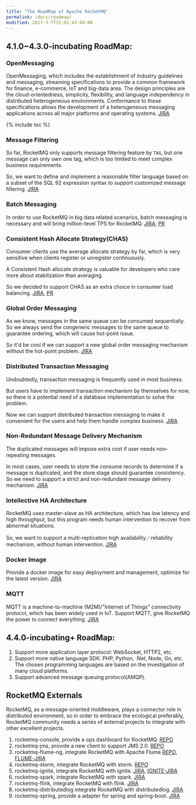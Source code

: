 ```yaml
---
title: "The RoadMap of Apache RocketMQ"
permalink: /docs/roadmap/
modified: 2017-3-7T15:01:43-04:00
---
```


## 4.1.0~4.3.0-incubating RoadMap: 


### OpenMessaging 
OpenMessaging, which includes the establishment of industry guidelines and messaging, streaming specifications to provide a common framework for finance, e-commerce, IoT and big-data area. The design principles are the cloud-orientedness, simplicity, flexibility, and language independency in distributed heterogeneous environments. Conformance to these specifications allows the development of a heterogeneous messaging applications across all major platforms and operating systems. [JIRA](https://issues.apache.org/jira/browse/ROCKETMQ-17)


{% include toc %} 


### Message Filtering 
So far, RocketMQ only supports message filtering feature by `TAG`, but one message can only own one tag, which is too limited to meet complex business requirements.


So, we want to define and implement a reasonable filter language based on a subset of the SQL 92 expression syntax to support customized message filtering. [JIRA](https://issues.apache.org/jira/browse/ROCKETMQ-121) 


### Batch Messaging 

In order to use RocketMQ in big data related scenarios, batch messaging is necessary and will bring million-level TPS for RocketMQ. [JIRA](https://issues.apache.org/jira/browse/ROCKETMQ-80), [PR](https://github.com/apache/incubator-rocketmq/pull/53)

### Consistent Hash Allocate Strategy(CHAS) 

Consumer clients use the average allocate strategy by far, which is very sensitive when clients register or unregister continuously.

A Consistent Hash allocate strategy is valuable for developers who care more about stabilization than averaging.

So we decided to support CHAS as an extra choice in consumer load balancing. [JIRA](https://issues.apache.org/jira/browse/ROCKETMQ-67), [PR](https://github.com/apache/incubator-rocketmq/pull/67)

### Global Order Messaging 

As we know, messages in the same queue can be consumed sequentially. So we always send the congeneric messages to the same queue to guarantee ordering, which will cause hot-point issue. 

So it'd be cool if we can support a new global order messaging mechanism without the hot-point problem. [JIRA](https://issues.apache.org/jira/browse/ROCKETMQ-122)

### Distributed Transaction Messaging 
Undoubtedly, transaction messaging is frequently used in most business.

But users have to implement transaction mechanism by themselves for now, so there is a potential need of a database implementation to solve the problem.
 
Now we can support distributed transaction messaging to make it convenient for the users and help them handle complex business. [JIRA](https://issues.apache.org/jira/browse/ROCKETMQ-123)

### Non-Redundant Message Delivery Mechanism 

The duplicated messages will impose extra cost if user needs non-repeating messages.

In most cases, user needs to store the consume records to determine if a message is duplicated, and the store stage should guarantee consistency. So we need to support a strict and non-redundant message delivery mechanism. [JIRA](https://issues.apache.org/jira/browse/ROCKETMQ-124)

### Intellective HA Architecture 

RocketMQ uses master-slave as HA architecture, which has low latency and high throughput, but this program needs human intervention to recover from abnormal situations.
  
So, we want to support a multi-replication high availability／reliability mechanism, without human intervention. [JIRA](https://issues.apache.org/jira/browse/ROCKETMQ-125) 

### Docker Image 
Provide a docker image for easy deployment and management, optimize for the latest version. [JIRA](https://issues.apache.org/jira/browse/ROCKETMQ-126) 

### MQTT 
MQTT is a machine-to-machine (M2M)/"Internet of Things" connectivity protocol, which has been widely used in IoT. Support MQTT, give RocketMQ the power to connect everything. [JIRA](https://issues.apache.org/jira/browse/ROCKETMQ-127) 

## 4.4.0-incubating+ RoadMap: 

1. Support more application layer protocol: WebSocket, HTTP2, etc. 
2. Support more native language SDK: PHP, Python, .Net, Node, Go, etc. The chosen programming languages are based on the investigation of many cloud platforms.
3. Support advanced message queuing protocol(AMQP). 

## RocketMQ Externals 

RocketMQ, as a message-oriented middleware, plays a connector role in distributed environment, so in order to embrace the ecological preferably, RocketMQ community needs a series of external projects to integrate with other excellent projects. 

1. rocketmq-console, provide a ops dashboard for RocketMQ. [REPO](https://github.com/apache/incubator-rocketmq-externals/tree/master/rocketmq-console) 
2. rocketmq-jms, provide a new client to support JMS 2.0. [REPO](https://github.com/apache/incubator-rocketmq-externals/tree/master/rocketmq-jms) 
3. rocketmq-flume-ng, integrate RocketMQ with Apache Flume.[REPO](https://github.com/apache/incubator-rocketmq-externals/tree/master/rocketmq-flume), [FLUME-JIRA](https://issues.apache.org/jira/browse/FLUME-3058) 
4. rocketmq-storm, integrate RocketMQ with storm. [REPO](https://github.com/rocketmq/rocketmq-storm) 
5. rocketmq-ignite, integrate RocketMQ with ignite. [JIRA](https://issues.apache.org/jira/browse/ROCKETMQ-41), [IGNITE-JIRA](https://issues.apache.org/jira/browse/IGNITE-4539) 
6. rocketmq-spark, integrate RocketMQ with spark. [JIRA](https://issues.apache.org/jira/browse/ROCKETMQ-81) 
7. rocketmq-flink, integrate RocketMQ with flink. [JIRA](https://issues.apache.org/jira/browse/ROCKETMQ-82) 
8. rocketmq-distributedlog integrate RocketMQ with distributedlog. [JIRA](https://issues.apache.org/jira/browse/ROCKETMQ-21) 
9. rocketmq-spring, provide a adapter for spring and spring-boot. [JIRA](https://issues.apache.org/jira/browse/ROCKETMQ-120) 
